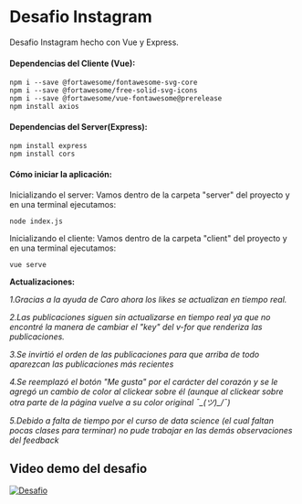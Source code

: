 # **Desafio Instagram**

Desafio Instagram hecho con Vue y Express.

#### **Dependencias del Cliente (Vue):**

	npm i --save @fortawesome/fontawesome-svg-core
	npm i --save @fortawesome/free-solid-svg-icons
	npm i --save @fortawesome/vue-fontawesome@prerelease
	npm install axios

#### **Dependencias del Server(Express):**

	npm install express
	npm install cors

#### **Cómo iniciar la aplicación:**
Inicializando el server: Vamos dentro de la carpeta "server" del proyecto y en una terminal ejecutamos: 

	node index.js

Inicializando el cliente: Vamos dentro de la carpeta "client" del proyecto y en una terminal ejecutamos:

	vue serve

**Actualizaciones:**

*1.Gracias a la ayuda de Caro ahora los likes se actualizan en tiempo real.*

*2.Las publicaciones siguen sin actualizarse en tiempo real ya que no encontré la manera de cambiar el "key" del v-for que renderiza las publicaciones.*

*3.Se invirtió el orden de las publicaciones para que arriba de todo aparezcan las publicaciones más recientes*

*4.Se reemplazó el botón "Me gusta" por el carácter del corazón y se le agregó un cambio de color al clickear sobre él (aunque al clickear sobre otra parte de la página vuelve a su color original ¯\_(ツ)_/¯)*

*5.Debido a falta de tiempo por el curso de data science (el cual faltan pocas clases para terminar) no pude trabajar en las demás observaciones del feedback*

## **Video demo del desafio**
[![Desafio](https://img.youtube.com/vi/gM59RNAhjSE/0.jpg)](https://youtu.be/gM59RNAhjSE)
